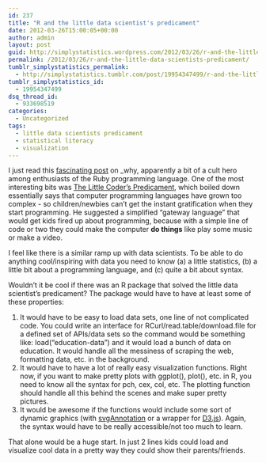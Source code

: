 ```yaml
---
id: 237
title: "R and the little data scientist's predicament"
date: 2012-03-26T15:00:05+00:00
author: admin
layout: post
guid: http://simplystatistics.wordpress.com/2012/03/26/r-and-the-little-data-scientists-predicament
permalink: /2012/03/26/r-and-the-little-data-scientists-predicament/
tumblr_simplystatistics_permalink:
  - http://simplystatistics.tumblr.com/post/19954347499/r-and-the-little-data-scientists-predicament
tumblr_simplystatistics_id:
  - 19954347499
dsq_thread_id:
  - 933698519
categories:
  - Uncategorized
tags:
  - little data scientists predicament
  - statistical literacy
  - visualization
---
```

I just read this <a href="http://www.slate.com/articles/technology/technology/2012/03/ruby_ruby_on_rails_and__why_the_disappearance_of_one_of_the_world_s_most_beloved_computer_programmers_.single.html" target="_blank">fascinating post</a> on _why, apparently a bit of a cult hero among enthusiasts of the Ruby programming language. One of the most interesting bits was <a href="http://viewsourcecode.org/why/hacking/theLittleCodersPredicament.html" target="_blank">The Little Coder&#8217;s Predicament</a>, which boiled down essentially says that computer programming languages have grown too complex - so children/newbies can&#8217;t get the instant gratification when they start programming. He suggested a simplified &#8220;gateway language&#8221; that would get kids fired up about programming, because with a simple line of code or two they could make the computer **do things** like play some music or make a video. 

I feel like there is a similar ramp up with data scientists. To be able to do anything cool/inspiring with data you need to know (a) a little statistics, (b) a little bit about a programming language, and (c) quite a bit about syntax. 

Wouldn&#8217;t it be cool if there was an R package that solved the little data scientist&#8217;s predicament? The package would have to have at least some of these properties:

  1. It would have to be easy to load data sets, one line of not complicated code. You could write an interface for RCurl/read.table/download.file for a defined set of APIs/data sets so the command would be something like: load(&#8220;education-data&#8221;) and it would load a bunch of data on education. It would handle all the messiness of scraping the web, formatting data, etc. in the background. 
  2. It would have to have a lot of really easy visualization functions. Right now, if you want to make pretty plots with ggplot(), plot(), etc. in R, you need to know all the syntax for pch, cex, col, etc. The plotting function should handle all this behind the scenes and make super pretty pictures. 
  3. It would be awesome if the functions would include some sort of dynamic graphics (with <a href="http://www.omegahat.org/SVGAnnotation/" target="_blank">svgAnnotation</a> or a wrapper for <a href="http://mbostock.github.com/d3/" target="_blank">D3.js</a>). Again, the syntax would have to be really accessible/not too much to learn. 

That alone would be a huge start. In just 2 lines kids could load and visualize cool data in a pretty way they could show their parents/friends. 